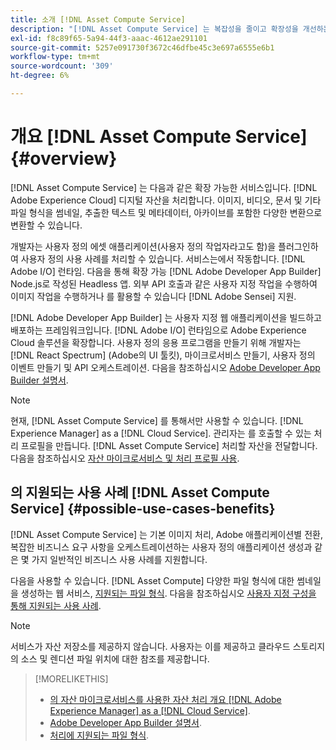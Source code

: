 ```yaml
---
title: 소개 [!DNL Asset Compute Service]
description: "[!DNL Asset Compute Service] 는 복잡성을 줄이고 확장성을 개선하는 클라우드 기반 에셋 처리 서비스입니다."
exl-id: f8c89f65-5a94-44f3-aaac-4612ae291101
source-git-commit: 5257e091730f3672c46dfbe45c3e697a6555e6b1
workflow-type: tm+mt
source-wordcount: '309'
ht-degree: 6%

---
```


# 개요 [!DNL Asset Compute Service] {#overview}

[!DNL Asset Compute Service] 는 다음과 같은 확장 가능한 서비스입니다. [!DNL Adobe Experience Cloud] 디지털 자산을 처리합니다. 이미지, 비디오, 문서 및 기타 파일 형식을 썸네일, 추출한 텍스트 및 메타데이터, 아카이브를 포함한 다양한 변환으로 변환할 수 있습니다.

개발자는 사용자 정의 에셋 애플리케이션(사용자 정의 작업자라고도 함)을 플러그인하여 사용자 정의 사용 사례를 처리할 수 있습니다. 서비스는에서 작동합니다. [!DNL Adobe I/O] 런타임. 다음을 통해 확장 가능 [!DNL Adobe Developer App Builder] Node.js로 작성된 Headless 앱. 외부 API 호출과 같은 사용자 지정 작업을 수행하여 이미지 작업을 수행하거나 를 활용할 수 있습니다 [!DNL Adobe Sensei] 지원.

[!DNL Adobe Developer App Builder] 는 사용자 지정 웹 애플리케이션을 빌드하고 배포하는 프레임워크입니다. [!DNL Adobe I/O] 런타임으로 Adobe Experience Cloud 솔루션을 확장합니다. 사용자 정의 응용 프로그램을 만들기 위해 개발자는 [!DNL React Spectrum] (Adobe의 UI 툴킷), 마이크로서비스 만들기, 사용자 정의 이벤트 만들기 및 API 오케스트레이션. 다음을 참조하십시오 [Adobe Developer App Builder 설명서](https://developer.adobe.com/app-builder/docs/overview/).

>[!NOTE]
>
>현재, [!DNL Asset Compute Service] 를 통해서만 사용할 수 있습니다. [!DNL Experience Manager] as a [!DNL Cloud Service]. 관리자는 를 호출할 수 있는 처리 프로필을 만듭니다. [!DNL Asset Compute Service] 처리할 자산을 전달합니다. 다음을 참조하십시오 [자산 마이크로서비스 및 처리 프로필 사용](https://experienceleague.adobe.com/docs/experience-manager-cloud-service/assets/manage/asset-microservices-configure-and-use.html).

## 의 지원되는 사용 사례 [!DNL Asset Compute Service] {#possible-use-cases-benefits}

[!DNL Asset Compute Service] 는 기본 이미지 처리, Adobe 애플리케이션별 전환, 복잡한 비즈니스 요구 사항을 오케스트레이션하는 사용자 정의 애플리케이션 생성과 같은 몇 가지 일반적인 비즈니스 사용 사례를 지원합니다.

다음을 사용할 수 있습니다. [!DNL Asset Compute] 다양한 파일 형식에 대한 썸네일을 생성하는 웹 서비스, [지원되는 파일 형식](https://experienceleague.adobe.com/docs/experience-manager-cloud-service/assets/file-format-support.html). 다음을 참조하십시오 [사용자 지정 구성을 통해 지원되는 사용 사례](https://experienceleague.adobe.com/docs/experience-manager-cloud-service/assets/manage/asset-microservices-configure-and-use.html).

>[!NOTE]
>
>서비스가 자산 저장소를 제공하지 않습니다. 사용자는 이를 제공하고 클라우드 스토리지의 소스 및 렌디션 파일 위치에 대한 참조를 제공합니다.

<!-- TBD: Should this be mentioned in the docs?

|Asset Compute Service does not do this|Expectations from implementing client|
|---|---|
| Binary uploads or API-based asset ingestion. | Use other methods to ingest assets. |
| Store binaries or any persisted data across processing requests.| Each request is independent so treat it as a standalone request by sharing binary and processing instructions. |
| Store any configurations such as processing rules or settings for a user or an organization's account. | Add processing request to each request/instruction. |
| Direct event handling of asset creation events from storage systems and processing completed notifications, and errors. | Use [!DNL Adobe I/O] Events and other methods. |

-->

>[!MORELIKETHIS]
>
>* [의 자산 마이크로서비스를 사용한 자산 처리 개요 [!DNL Adobe Experience Manager] as a [!DNL Cloud Service]](https://experienceleague.adobe.com/docs/experience-manager-cloud-service/assets/asset-microservices-overview.html).
>* [Adobe Developer App Builder 설명서](https://developer.adobe.com/app-builder/docs/overview).
>* [처리에 지원되는 파일 형식](https://experienceleague.adobe.com/docs/experience-manager-cloud-service/assets/file-format-support.html).

<!-- **TBD:**
* Clarify the service can only be used within AEM as Cloud Service. The docs provided as context for custom application developers. Not to be used as a standalone service.
  ** and API as that plays a role in custom applications (accepting standard params, invoking Nui itself in the future, etc. (this is an outlook))

* link to aem as cloud service docs on asset ingestion and customization with processing profiles.
-->
